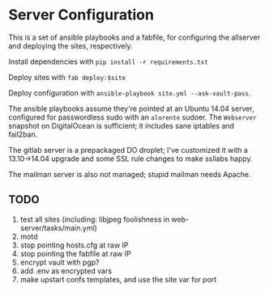 # Server Configuration

This is a set of ansible playbooks and a fabfile, for configuring the allserver and deploying the sites, respectively.

Install dependencies with `pip install -r requirements.txt`

Deploy sites with `fab deploy:$site`

Deploy configuration with `ansible-playbook site.yml --ask-vault-pass`.

The ansible playbooks assume they're pointed at an Ubuntu 14.04 server, configured for passwordless sudo with an `alorente` sudoer. The `Webserver` snapshot on DigitalOcean is sufficient; it includes sane iptables and fail2ban.

The gitlab server is a prepackaged DO droplet; I've customized it with a 13.10->14.04 upgrade and some SSL rule changes to make ssllabs happy.

The mailman server is also not managed; stupid mailman needs Apache.

## TODO

1. test all sites (including: libjpeg foolishness in web-server/tasks/main.yml)
1. motd
1. stop pointing hosts.cfg at raw IP
1. stop pointing the fabfile at raw IP
1. encrypt vault with pgp?
1. add .env as encrypted vars
1. make upstart confs templates, and use the site var for port
